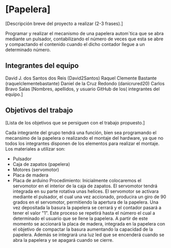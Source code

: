 # [Papelera]

[Descripción breve del proyecto a realizar (2-3 frases).]

Programar y realizar el mecanismo de una papelera autom´tica que se abra mediante un pulsador, contabilizando el número de veces que esta se abre y compactando 
el contenido cuando el dicho contador llegue a un determinado número.

## Integrantes del equipo

David J. dos Santos dos Reis (David2Santos)
Raquel Clemente Bastante (raquelclementebastante)
Daniel de la Cruz Redondo (danicrured20)
Carlos Bravo Salas
[Nombres, apellidos, y usuario GitHub de los( integrantes del equipo.]

## Objetivos del trabajo

[Lista de los objetivos que se persiguen con el trabajo propuesto.]

Cada integrante del grupo tendrá una función, bien sea programando el mecansimo de la papelera o realizando el montaje del hardware, ya que no todos los integrantes disponen 
de los elementos para realizar el montaje.
Los materiales a utilizar son:
- Pulsador
- Caja de zapatos (papelera)
- Motores (servomotor)
- Placa de madera
- Placa de arduino
Procedimiento:
Inicialmente colocaremos el servomotor en el interior de la caja de zapatos. El servomotor tendrá integrada en su  parte rotativa unas helices. El servomotor se activara mediante el pulsador, el cual una vez accionado, producira un giro de 90 grados en el servomotor, permitiendo la apertura de la papelera. Una vez depositada la basura la papelera se cerrará y el contador pasará a tener el valor "1". Este proceso se repetirá hasta el número el cual a determinado el usuario que se llene la papelera. A partir de este momento se accionará la placa de madera, integrada en la papelera con el objetivo de compactar la basura aumentando la capacidad de la papelera. Además se integrará una luz led que se encenderá cuando se abra la papelera y se apagará cuando se cierre.



